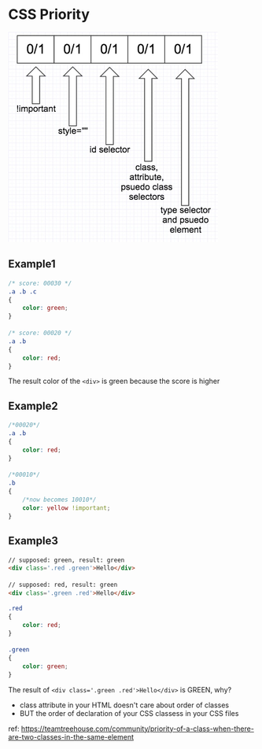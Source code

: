 CSS Priority
===

![idea](./css-priority.jpg)


Example1
---
```css
/* score: 00030 */
.a .b .c
{
    color: green;
}

/* score: 00020 */
.a .b
{
    color: red;
}
```
The result color of the `<div>` is green because the score is higher

Example2
---
```css
/*00020*/
.a .b
{
    color: red;
}

/*00010*/
.b
{
    /*now becomes 10010*/
    color: yellow !important;
}
```

Example3
---
```html
// supposed: green, result: green
<div class='.red .green'>Hello</div>

// supposed: red, result: green
<div class='.green .red'>Hello</div>
```
```css
.red
{
    color: red;
}

.green
{
    color: green;
}
```
The result of `<div class='.green .red'>Hello</div>` is GREEN, why?
- class attribute in your HTML doesn't care about order of classes
- BUT the order of declaration of your CSS classess in your CSS files

ref: 
https://teamtreehouse.com/community/priority-of-a-class-when-there-are-two-classes-in-the-same-element